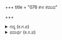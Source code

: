 +++
title = "076 ಕೇಳಿ ಕೆದರಿದ"

+++

<details><summary>ಗದ್ಯ (ಕ.ಗ.ಪ) </summary>

76. ಆ ಮಾತನ್ನು ಕೇಳಿ ಜರಾಸಂಧನಿಗೆ ತಡೆಯಲಾರದಷ್ಟು ನಗು ಬಂದಿತು. ತಡೆಯಲಾರದ ನಗುವಿನಿಂದ ಬಿದ್ದು ಏಳುತ್ತಿದ್ದ ! ಕಣ್ಣಲ್ಲಿ ರಭಸದಿಂದ ಹನಿಗಳುದುರಿದುವು. ಉದ್ವೇಗದಿಂದ ಮೈ ರೋಮಾಂಚಗೊಂಡಿತು ! ಬಿರಿಹೊಯ್ದು ತಲೆ ಅದುರುತ್ತಿತ್ತು. ಸೂಳುನಗೆ ಬೆಳುನಗೆಗಳಿಂದ ಮತ್ತೆ ಮತ್ತೆ ನಕ್ಕು ಉಸಿರುಕಟ್ಟಿದಂತಾಗಿ ಆ ದುರ್ಬುದ್ಧಿಯ ಜರಾಸಂಧ ಸಮಾಧಾನ ಮಾಡಿಕೊಂಡು ತನ್ನ ಕಡೆಯವರಿಗೆ ಹೀಗೆಂದ.
</details>

<details><summary>ಪದಾರ್ಥ (ಕ.ಗ.ಪ) </summary>

ಸೂಳುನಗು -ಅವಿರತವಾದ ನಗು  
ಬೆಳುನಗು - ಹಲ್ಲುಕಾಣುವ ನಗು  
ಕೇಳಿ ಕೆದರಿದ ಕಡು ನಗೆಯಲಿ-ಕೃಷ್ಣನ ಮಾತುಗಳನ್ನು ಕೇಳಿ ತನ್ನಲ್ಲಿ ಕೆರಳಿದ ನಗುವಿನಿಂದ ಬೀಳುತ್ತ ಏಳುತ್ತ, ಬಿರುವನಿಯ-ಬಿರುಸಾದ ಧ್ವನಿ ಕಣ್ಣಾಲಿಗಳ ತಿರುಗುತ್ತುದೆ, ಬೀಳುತೇಳುತ ಝೊಮ್ಮೆದ್ದ ರೋಮದ-ಜುಮ್ಮೆಂದು ರೋಮಾಂಚವುಂಟಾಗಿದೆ, ಜಡಿವ ಬಿಡುದಲೆಯ-ಕೆದರಿದ ತಲೆ ಅದುರುತ್ತಿದೆ, ಸೂಳು ನಗೆ ಬಿಳಿನಗೆ-? ಅಡಿಗಡಿಗೆ-ಮತ್ತೆ ಮತ್ತೆ, ಆಳಿ ಮುಳುಗಿ-ಅದ್ದಿಮುಳುಗಿ, ಮುಸುಗುಬ್ಬಸದ ಅದ್ದು-ಉಸಿರು ಕಟ್ಟಿ ಉಸಿರಾಡಂತಾಗಿ, ಕರಾಳಮತಿ-ಆ ದುಷ್ಟ ಬುದ್ಧಿಯ ಜರಾಸಂಧ, ಸಂತೈಸಿ-ತನ್ನನ್ನು ಸಮಾಧಾನಮಾಡಿಕೊಂಡು, ನೆರೆ ತನ್ನವರಿಗೆ-ಪಕ್ಕದಲ್ಲಿದ್ದ ತನ್ನವರಿಗೆ, ಇಂತೆಂದ-ಹೀಗೆ ಹೇಳಿದ
</details>
